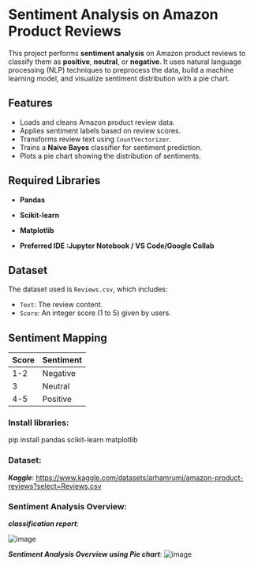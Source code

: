 #   Sentiment Analysis on Amazon Product Reviews

This project performs **sentiment analysis** on Amazon product reviews to classify them as **positive**, **neutral**, or **negative**. It uses natural language processing (NLP) techniques to preprocess the data, build a machine learning model, and visualize sentiment distribution with a pie chart.

## Features

- Loads and cleans Amazon product review data.
- Applies sentiment labels based on review scores.
- Transforms review text using `CountVectorizer`.
- Trains a **Naive Bayes** classifier for sentiment prediction.
- Plots a pie chart showing the distribution of sentiments.


## Required Libraries
- **Pandas**
- **Scikit-learn**
- **Matplotlib**
  
- **Preferred IDE :Jupyter Notebook / VS Code/Google Collab**


##  Dataset

The dataset used is `Reviews.csv`, which includes:
- `Text`: The review content.
- `Score`: An integer score (1 to 5) given by users.


##  Sentiment Mapping

| Score | Sentiment  |
|-------|------------|
| 1-2   | Negative   |
| 3     | Neutral    |
| 4-5   | Positive   |



### Install libraries:
pip install pandas scikit-learn matplotlib
### Dataset:
***Kaggle***: https://www.kaggle.com/datasets/arhamrumi/amazon-product-reviews?select=Reviews.csv
### Sentiment Analysis Overview:
***classification report***: 


![image](https://github.com/user-attachments/assets/5d05f340-4c32-4626-a2c7-c3ca01b68b0f)

***Sentiment Analysis Overview using Pie chart***:
![image](https://github.com/user-attachments/assets/86e306be-0e4b-4333-93b6-4539db4a36fe)



    
